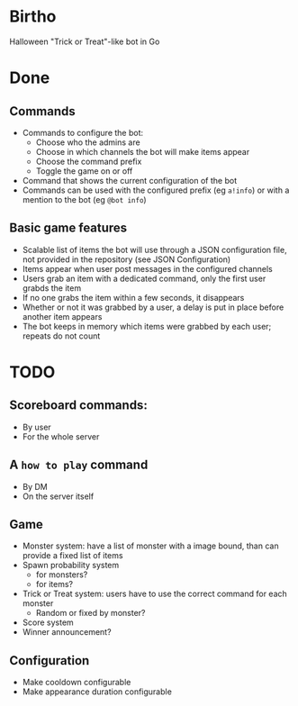 # Birtho
Halloween "Trick or Treat"-like bot in Go

# Done
## Commands
- Commands to configure the bot:
  - Choose who the admins are
  - Choose in which channels the bot will make items appear
  - Choose the command prefix
  - Toggle the game on or off
- Command that shows the current configuration of the bot
- Commands can be used with the configured prefix (eg `a!info`) or with a mention to the bot (eg `@bot info`)

## Basic game features
- Scalable list of items the bot will use through a JSON configuration file, not provided in the repository (see JSON Configuration)
- Items appear when user post messages in the configured channels
- Users grab an item with a dedicated command, only the first user grabds the item
- If no one grabs the item within a few seconds, it disappears
- Whether or not it was grabbed by a user, a delay is put in place before another item appears
- The bot keeps in memory which items were grabbed by each user; repeats do not count

# TODO
## Scoreboard commands:
- By user
- For the whole server

## A `how to play` command
- By DM
- On the server itself

## Game
- Monster system: have a list of monster with a image bound, than can provide a fixed list of items
- Spawn probability system
  - for monsters?
  - for items?
- Trick or Treat system: users have to use the correct command for each monster
  - Random or fixed by monster?
- Score system
- Winner announcement?

## Configuration
- Make cooldown configurable
- Make appearance duration configurable
